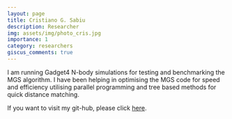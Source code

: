 ```yaml
---
layout: page
title: Cristiano G. Sabiu
description: Researcher
img: assets/img/photo_cris.jpg
importance: 1
category: researchers
giscus_comments: true
---
```



I am running Gadget4 N-body simulations for testing and benchmarking the MGS algorithm. I have been helping in optimising the MGS code for speed and efficiency utilising parallel programming and tree based methods for quick distance matching.

If you want to visit my git-hub, please click <a href="https://github.com/csabiu">here</a>.
